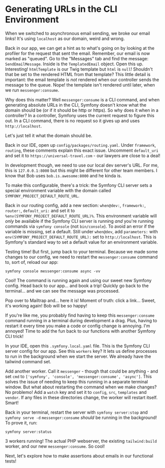 # Generating URLs in the CLI Environment 

When we switched to asynchronous email sending, we broke our email links! It's using
`localhost` as our domain, weird and wrong.

Back in our app, we can get a hint as to what's going on by looking at the
profiler for the request that sent the email. Remember, our email is now marked as
"queued". Go to the "Messages" tab and find the message: `SendEmailMessage`. Inside
is the `TemplatedEmail` object. Open this up. Interesting! `htmlTemplate` is our Twig
template but `html` is `null`! Shouldn't that be set to the rendered HTML from that
template?
This little detail is important: the email template is *not* rendered when our
controller sends the message to the queue. Nope! the template isn't rendered until
later, when we run `messenger:consume`.

Why does this matter? Well `messenger:consume` is a CLI command, and when generating absolute
URLs in the CLI, Symfony doesn't know what the domain should be (or if it should
be http or https). So why does it when in a controller? In a controller, Symfony
uses the current request to figure this out. In a CLI command, there is no request
so it gives up and uses `http://localhost`.

Let's just tell it what the domain should be.

Back in our IDE, open up `config/packages/routing.yaml`. Under `framework`, `routing`,
these comments explain this exact issue. Uncomment `default_uri` and set it to
`https://universal-travel.com` - our lawyers are close to a deal!

In development though, we need to use our local dev server's URL. For me, this is
`127.0.0.1:8000` but this might be different for other team members. I know
that Bob uses `bob.is.awesome:8000` and he kinda is.

To make this configurable, there's a trick: the Symfony CLI server sets a special
environment variable with the domain called `SYMFONY_PROJECT_DEFAULT_ROUTE_URL`.

Back in our routing config, add a new section: `when@dev:`, `framework:`, `router:`,
`default_uri:` and set it to `%env(SYMFONY_PROJECT_DEFAULT_ROUTE_URL)%`. This
environment variable will *only* be available if the Symfony CLI server is running
*and* you're running commands via `symfony console` (not `bin/console`). To avoid
an error if the variable is missing, set a default. Still under `when@dev`, add
`parameters:` with `env(SYMFONY_PROJECT_DEFAULT_ROUTE_URL):`
set to `http://localhost`. This is Symfony's standard way to set a default value for
an environment variable.

Testing time! But first, jump back to your terminal. Because we made some changes
to our config, we need to restart the `messenger:consume` command to, sort of, reload
our app:

```terminal-silent
symfony console messenger:consume async -vv
```

Cool! The command is running again and using our sweet new Symfony config.
Head back to our app... and book a trip! Quickly go
back to the terminal... and we can see the message was processed.

Pop over to Mailtrap and... here it is! Moment of truth: click a link... Sweet, it's
working again! Bob will be so happy!

If you're like me, you probably find having to keep this `messenger:consume` command
running in a terminal during development a drag. Plus, having to restart it every time
you make a code or config change is annoying. I'm annoyed! Time to add the fun back
to our functions with another Symfony CLI trick!

In your IDE, open this `.symfony.local.yaml` file.
This is the Symfony CLI server config for our app. See this `workers` key? It lets
us define processes to run in the background when we start the server.
We already have the tailwind command set.

Add another worker. Call it `messenger` - though that could be anything - and set
`cmd` to `['symfony', 'console', 'messenger:consume', 'async']`. This solves the issue
of needing to keep this running in a separate terminal window.
But what about restarting the command when we make changes? No problemo!
Add a `watch` key and set it to `config`, `src`, `templates` and `vendor`.
If any files in these directories change, the worker will restart itself.
Smart!

Back in your terminal, restart the server with `symfony server:stop` and `symfony serve -d`
`messenger:consume` *should* be running in the background! To prove it, run:

```terminal
symfony server:status
```

3 workers running! The actual PHP webserver, the existing
`tailwind:build` worker, and our new `messenger:consume`.
So cool!

Next, let's explore how to make assertions about emails in our functional tests!
